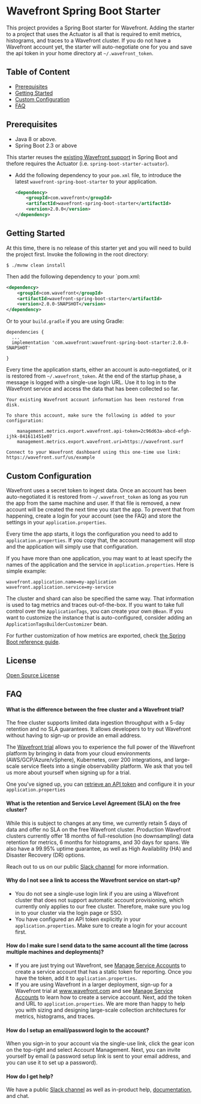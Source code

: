 # Wavefront Spring Boot Starter

This project provides a Spring Boot starter for Wavefront. Adding the starter to a project
that uses the Actuator is all that is required to emit metrics, histograms, and traces to
a Wavefront cluster. If you do not have a Wavefront account yet, the starter will
auto-negotiate one for you and save the api token in your home directory at
`~/.wavefront_token`.  

## Table of Content

* [Prerequisites](#Prerequisites)
* [Getting Started](#getting-started)
* [Custom Configuration](#custom-configuration)
* [FAQ](#faq)

## Prerequisites

* Java 8 or above.
* Spring Boot 2.3 or above

This starter reuses the [existing Wavefront support](https://docs.spring.io/spring-boot/docs/current/reference/html/production-ready-features.html#production-ready-metrics-export-wavefront)
in Spring Boot and thefore requires the Actuator (i.e. `spring-boot-starter-actuator`). 

* Add the following dependency to your `pom.xml` file, to introduce the latest `wavefront-spring-boot-starter` to your application.
  ```xml
  <dependency>
      <groupId>com.wavefront</groupId>
      <artifactId>wavefront-spring-boot-starter</artifactId>
      <version>2.0.0</version>
  </dependency>
  ```

## Getting Started

At this time, there is no release of this starter yet and you will need to build the
project first. Invoke the following in the root directory:

```shell script
$ ./mvnw clean install
```

Then add the following dependency to your `pom.xml:

```xml
<dependency>
    <groupId>com.wavefront</groupId>
    <artifactId>wavefront-spring-boot-starter</artifactId>
    <version>2.0.0-SNAPSHOT</version>
</dependency>
```

Or to your `build.gradle` if you are using Gradle:

```
dependencies {
  ...
  implementation 'com.wavefront:wavefront-spring-boot-starter:2.0.0-SNAPSHOT'
  
}
```

Every time the application starts, either an account is auto-negotiated, or it is restored
from `~/.wavefront_token`. At the end of the startup phase, a message is logged with a
single-use login URL. Use it to log in to the Wavefront service and access the data that
has been collected so far.

```text
Your existing Wavefront account information has been restored from disk.

To share this account, make sure the following is added to your configuration:

	management.metrics.export.wavefront.api-token=2c96d63a-abcd-efgh-ijhk-841611451e07
	management.metrics.export.wavefront.uri=https://wavefront.surf

Connect to your Wavefront dashboard using this one-time use link:
https://wavefront.surf/us/example
```

## Custom Configuration

Wavefront uses a secret token to ingest data. Once an account has been auto-negotiated it
is restored from `~/.wavefront_token` as long as you run the app from the same machine and
user. If that file is removed, a new account will be created the next time you start the
app. To prevent that from happening, create a login for your account (see the FAQ) and
store the settings in your `application.properties`.

Every time the app starts, it logs the configuration you need to add to
`application.properties`. If you copy that, the account management will stop and the
application will simply use that configuration.

If you have more than one application, you may want to at least specify the names of the
application and the service in `application.properties`. Here is simple example:

```properties 
wavefront.application.name=my-application
wavefront.application.service=my-service
```

The cluster and shard can also be specified the same way. That information is used to
tag metrics and traces out-of-the-box. If you want to take full control over the
`ApplicationTags`, you can create your own `@Bean`. If you want to customize the instance
that is auto-configured, consider adding an `ApplicationTagsBuilderCustomizer` bean.

For further customization of how metrics are exported, check [the Spring Boot reference
guide](https://docs.spring.io/spring-boot/docs/current/reference/html/production-ready-features.html#production-ready-metrics-export-wavefront).


## License

[Open Source License](open_source_licenses.txt)

## FAQ

#### What is the difference between the free cluster and a Wavefront trial?

The free cluster supports limited data ingestion throughput with a 5-day retention and no
SLA guarantees. It allows developers to try out Wavefront without having to sign-up or
provide an email address.

The [Wavefront trial](https://www.wavefront.com/sign-up/) allows you to experience the
full power of the Wavefront platform by bringing in data from your cloud environments
(AWS/GCP/Azure/vSphere), Kubernetes, over 200 integrations, and large-scale service fleets
into a single observability platform. We ask that you tell us more about yourself when
signing up for a trial.

One you've signed up, you can [retrieve an API token](https://docs.wavefront.com/users_account_managing.html#generate-an-api-token)
and configure it in your `application.properties`

#### What is the retention and Service Level Agreement (SLA) on the free cluster?

While this is subject to changes at any time, we currently retain 5 days of data and offer
no SLA on the free Wavefront cluster. Production Wavefront clusters currently offer 18
months of full-resolution (no downsampling) data retention for metrics, 6 months for
histograms, and 30 days for spans. We also have a 99.95% uptime guarantee, as well as High
Availability (HA) and Disaster Recovery (DR) options.

Reach out to us on our public [Slack channel](https://www.wavefront.com/join-public-slack)
for more information.

#### Why do I not see a link to access the Wavefront service on start-up?

* You do not see a single-use login link if you are using a Wavefront cluster that does
not support automatic account provisioning, which currently only applies to our free
cluster. Therefore, make sure you log in to your cluster via the login page or SSO.
* You have configured an API token explicitly in your `application.properties`. Make sure
to create a login for your account first.

#### How do I make sure I send data to the same account all the time (across multiple machines and deployments)?

* If you are just trying out Wavefront, see [Manage Service Accounts](
https://docs.wavefront.com/accounts.html#service-accounts) to create a service account that has a
static token for reporting. Once you have the token, add it to `application.properties`.
* If you are using Wavefront in a larger deployment, sign-up for a Wavefront trial at
www.wavefront.com and see [Manage Service Accounts](
https://docs.wavefront.com/accounts.html#service-accounts) to learn how to create a service account.
Next, add the token and URL to `application.properties`. We are more than happy to help
you with sizing and designing large-scale collection architectures for metrics,
histograms, and traces.
 
#### How do I setup an email/password login to the account?

When you sign-in to your account via the single-use link, click the gear icon on the
top-right and select Account Management. Next, you can invite yourself by email (a password
setup link is sent to your email address, and you can use it to set up a password).

#### How do I get help?

We have a public [Slack channel](https://www.wavefront.com/join-public-slack) as well as
in-product help, [documentation](https://docs.wavefront.com/), and chat.
